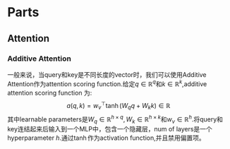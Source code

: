 # Parts
## Attention

### Additive Attention
一般来说，当query和key是不同长度的vector时，我们可以使用Additive Attention作为attention scoring function.给定$q\in \mathbb{R}^q$和$k\in \mathbb{R}^k$,additive attention scoring function 为:$$
a(q, k)=w_v^\top \tanh{(W_q q+W_kk)}\in\mathbb{R}
$$
其中learnable parameters是$W_q \in \mathbb{R}^{h\times q},W_k \in \mathbb{R}^{h\times k}$和$w_v\in \mathbb{R}^h$.将query和key连结起来后输入到一个MLP中，包含一个隐藏层，num of layers是一个hyperparameter $h$.通过$\tanh$作为activation function,并且禁用偏置项。